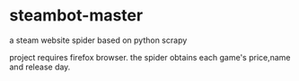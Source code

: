 # steambot-master
a steam website spider based on python scrapy

project requires firefox browser.
the spider obtains each game's price,name and release day.
